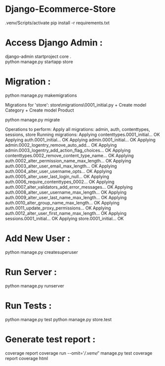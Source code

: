 # Django-Ecommerce-Store

.venv/Scripts/activate
pip install -r requirements.txt

# Access Django Admin :
django-admin startproject core .  
python manage.py startapp store 

# Migration :
python manage.py makemigrations

Migrations for 'store':
  store\migrations\0001_initial.py
    + Create model Category
    + Create model Product

python manage.py migrate

Operations to perform:
  Apply all migrations: admin, auth, contenttypes, sessions, store
Running migrations:
  Applying contenttypes.0001_initial... OK
  Applying auth.0001_initial... OK
  Applying admin.0001_initial... OK
  Applying admin.0002_logentry_remove_auto_add... OK
  Applying admin.0003_logentry_add_action_flag_choices... OK
  Applying contenttypes.0002_remove_content_type_name... OK
  Applying auth.0002_alter_permission_name_max_length... OK
  Applying auth.0003_alter_user_email_max_length... OK
  Applying auth.0004_alter_user_username_opts... OK
  Applying auth.0005_alter_user_last_login_null... OK
  Applying auth.0006_require_contenttypes_0002... OK
  Applying auth.0007_alter_validators_add_error_messages... OK
  Applying auth.0008_alter_user_username_max_length... OK
  Applying auth.0009_alter_user_last_name_max_length... OK
  Applying auth.0010_alter_group_name_max_length... OK
  Applying auth.0011_update_proxy_permissions... OK
  Applying auth.0012_alter_user_first_name_max_length... OK
  Applying sessions.0001_initial... OK
  Applying store.0001_initial... OK

# Add New User :
python manage.py createsuperuser

# Run Server :
python manage.py runserver

# Run Tests :
python manage.py test
python manage.py store.test

# Generate test report : 
coverage report 
coverage run --omit='*/.venv/*' manage.py test
coverage report 
coverage html 
